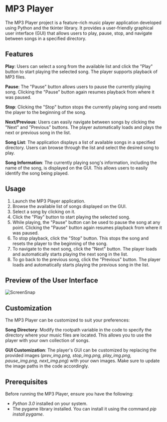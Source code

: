 # MP3 Player
The MP3 Player project is a feature-rich music player application developed using Python and the tkinter library. It provides a user-friendly graphical user interface (GUI) that allows users to play, pause, stop, and navigate between songs in a specified directory.

## Features
**Play**: Users can select a song from the available list and click the "Play" button to start playing the selected song. The player supports playback of MP3 files.  

**Pause**: The "Pause" button allows users to pause the currently playing song. Clicking the "Pause" button again resumes playback from where it was paused.  

**Stop**: Clicking the "Stop" button stops the currently playing song and resets the player to the beginning of the song.

**Next/Previous**: Users can easily navigate between songs by clicking the "Next" and "Previous" buttons. The player automatically loads and plays the next or previous song in the list.  

**Song List**: The application displays a list of available songs in a specified directory. Users can browse through the list and select the desired song to play.  

**Song Information**: The currently playing song's information, including the name of the song, is displayed on the GUI. This allows users to easily identify the song being played.

## Usage
1. Launch the MP3 Player application.
2. Browse the available list of songs displayed on the GUI.
3. Select a song by clicking on it.
4. Click the "Play" button to start playing the selected song.
5. While playing, the "Pause" button can be used to pause the song at any point. Clicking the "Pause" button again resumes playback from where it was paused.
6. To stop playback, click the "Stop" button. This stops the song and resets the player to the beginning of the song.
7. To navigate to the next song, click the "Next" button. The player loads and automatically starts playing the next song in the list.
8. To go back to the previous song, click the "Previous" button. The player loads and automatically starts playing the previous song in the list.

## Preview of the User Interface
![ScreenSnap](https://github.com/ShakalyaGarg/TuneWave/assets/129611852/b5c3b6e6-7a0e-4e69-8f35-0324b35bbef0)



## Customization
The MP3 Player can be customized to suit your preferences:

**Song Directory**: Modify the rootpath variable in the code to specify the directory where your music files are located. This allows you to use the player with your own collection of songs.  

**GUI Customization**: The player's GUI can be customized by replacing the provided images (*prev_img.png, stop_img.png, play_img.png, pause_img.png, next_img.png*) with your own images. Make sure to update the image paths in the code accordingly.

## Prerequisites
Before running the MP3 Player, ensure you have the following:

* *Python 3.0* installed on your system.
* The pygame library installed. You can install it using the command *pip install pygame*.
